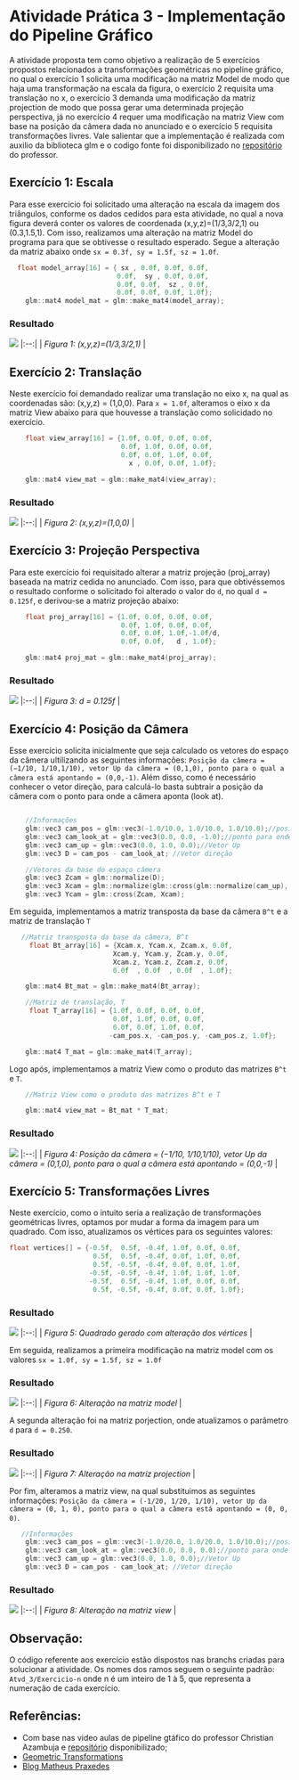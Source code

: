 # Atividade Prática 3 - Implementação do Pipeline Gráfico

<p>A atividade proposta tem como objetivo a realização de 5 exercícios propostos relacionados a transformações geométricas no pipeline gráfico, no qual o exercício 1 solicita uma modificação na matriz Model de modo que haja uma transformação na escala da figura, o exercício 2 requisita uma translação no x, o exercício 3 demanda uma modificação da matriz projection de modo que possa gerar uma determinada projeção perspectiva, já no exercício 4 requer uma modificação na matriz View com base na posição da câmera dada no anunciado e o exercício 5 requisita transformações livres. Vale salientar que a implementação é realizada com auxilio da biblioteca glm e o codigo fonte foi disponibilizado no <a href="https://github.com/capagot/icg/tree/master/03_transformations">repositório</a> do professor.</p>


## Exercício 1: Escala

Para esse exercício foi solicitado uma alteração na escala da imagem dos triângulos, conforme os dados cedidos para esta atividade, no qual a nova figura deverá conter os valores de coordenada (x,y,z)=(1/3,3/2,1) ou (0.3,1.5,1). Com isso, realizamos uma alteração na matriz Model do programa para que se obtivesse o resultado esperado. Segue a alteração da matriz abaixo onde `sx = 0.3f, sy = 1.5f, sz = 1.0f`.

```C
  float model_array[16] = { sx , 0.0f, 0.0f, 0.0f, 
                           0.0f,  sy , 0.0f, 0.0f, 
                           0.0f, 0.0f,  sz , 0.0f, 
                           0.0f, 0.0f, 0.0f, 1.0f};
    glm::mat4 model_mat = glm::make_mat4(model_array); 
```

### Resultado

![](https://github.com/andersonleitee/ICG/blob/master/Atividade_03/prints/Exercicio-1.png?raw=true) 
|:--:| 
| *Figura 1: (x,y,z)=(1/3,3/2,1)* |

## Exercício 2: Translação

Neste exercício foi demandado realizar uma translação no eixo x, na qual as coordenadas são: (x,y,z) = (1,0,0). Para `x = 1.0f`, alteramos o eixo x da matriz View abaixo para que houvesse a translação como solicidado no exercício.

```C
    float view_array[16] = {1.0f, 0.0f, 0.0f, 0.0f, 
                            0.0f, 1.0f, 0.0f, 0.0f, 
                            0.0f, 0.0f, 1.0f, 0.0f, 
                              x , 0.0f, 0.0f, 1.0f};

    glm::mat4 view_mat = glm::make_mat4(view_array);
```

### Resultado

![](https://github.com/andersonleitee/ICG/blob/master/Atividade_03/prints/Exercicio-2.png?raw=true) 
|:--:| 
| *Figura 2: (x,y,z)=(1,0,0)* |

## Exercício 3: Projeção Perspectiva

Para este exercício foi requisitado alterar a matriz projeção (proj_array) baseada na matriz cedida no anunciado. Com isso, para que obtivéssemos o resultado conforme o solicitado foi alterado o valor do `d`, no qual `d = 0.125f`, e derivou-se a matriz projeção abaixo:  

```C
    float proj_array[16] = {1.0f, 0.0f, 0.0f, 0.0f, 
                            0.0f, 1.0f, 0.0f, 0.0f, 
                            0.0f, 0.0f, 1.0f,-1.0f/d, 
                            0.0f, 0.0f,   d , 1.0f};

    glm::mat4 proj_mat = glm::make_mat4(proj_array);
```

### Resultado

![](https://github.com/andersonleitee/ICG/blob/master/Atividade_03/prints/Exercicio-3.png?raw=true) 
|:--:| 
| *Figura 3: d = 0.125f* |


## Exercício 4: Posição da Câmera

Esse exercício solicita inicialmente que seja calculado os vetores do espaço da câmera ultilizando as seguintes informações: `Posição da câmera = (−1/10, 1/10,1/10), vetor Up da câmera = (0,1,0), ponto para o qual a câmera está apontando = (0,0,-1)`. Além disso, como é necessário conhecer o vetor direção, para calculá-lo basta subtrair a posição da câmera com o ponto para onde a câmera aponta (look at). 

```C

    //Informações
    glm::vec3 cam_pos = glm::vec3(-1.0/10.0, 1.0/10.0, 1.0/10.0);//posição da câmera.
    glm::vec3 cam_look_at = glm::vec3(0.0, 0.0, -1.0);//ponto para onde a câmera aponta.
    glm::vec3 cam_up = glm::vec3(0.0, 1.0, 0.0);//Vetor Up
    glm::vec3 D = cam_pos - cam_look_at; //Vetor direção

    //Vetores da base do espaço câmera
    glm::vec3 Zcam = glm::normalize(D);
    glm::vec3 Xcam = glm::normalize(glm::cross(glm::normalize(cam_up), Zcam));
    glm::vec3 Ycam = glm::cross(Zcam, Xcam);

```

Em seguida, implementamos a matriz transposta da base da câmera `B^t` e a matriz de translação `T`

```C
   //Matriz transposta da base da câmera, B^t
     float Bt_array[16] = {Xcam.x, Ycam.x, Zcam.x, 0.0f,
                          Xcam.y, Ycam.y, Zcam.y, 0.0f,
                          Xcam.z, Ycam.z, Zcam.z, 0.0f,
                          0.0f  , 0.0f  , 0.0f  , 1.0f};

    glm::mat4 Bt_mat = glm::make_mat4(Bt_array);

    //Matriz de translação, T
     float T_array[16] = {1.0f, 0.0f, 0.0f, 0.0f,
                          0.0f, 1.0f, 0.0f, 0.0f,
                          0.0f, 0.0f, 1.0f, 0.0f,
                         -cam_pos.x, -cam_pos.y, -cam_pos.z, 1.0f};

    glm::mat4 T_mat = glm::make_mat4(T_array);
```
Logo após, implementamos a matriz View como o produto das matrizes `B^t` e `T`.

```C
    //Matriz View como o produto das matrizes B^t e T

    glm::mat4 view_mat = Bt_mat * T_mat;

```
### Resultado

![](https://github.com/andersonleitee/ICG/blob/master/Atividade_03/prints/Exercicio-4.png?raw=true) 
|:--:| 
| *Figura 4: Posição da câmera = (−1/10, 1/10,1/10), vetor Up da câmera = (0,1,0), ponto para o qual a câmera está apontando = (0,0,-1)* |

## Exercício 5: Transformações Livres

Neste exercício, como o intuito seria a realização de transformações geométricas livres, optamos por mudar a forma da imagem para um quadrado. Com isso, atualizamos os vértices para os seguintes valores:


```C
float vertices[] = {-0.5f,  0.5f, -0.4f, 1.0f, 0.0f, 0.0f,
                     0.5f,  0.5f, -0.4f, 0.0f, 1.0f, 0.0f,
                     0.5f, -0.5f, -0.4f, 0.0f, 0.0f, 1.0f,
                    -0.5f, -0.5f, -0.4f, 1.0f, 1.0f, 1.0f,
                    -0.5f,  0.5f, -0.4f, 1.0f, 0.0f, 0.0f,
                     0.5f, -0.5f, -0.4f, 0.0f, 0.0f, 1.0f};

```

### Resultado

![](https://github.com/andersonleitee/ICG/blob/master/Atividade_03/prints/Exercicio-5-quadrado.png?raw=true) 
|:--:| 
| *Figura 5: Quadrado gerado com alteração dos vértices* |


Em seguida, realizamos a primeira modificação na matriz model com os valores `sx = 1.0f, sy = 1.5f, sz = 1.0f`

### Resultado

![](https://github.com/andersonleitee/ICG/blob/master/Atividade_03/prints/Exercicio-5-matriz-model.png?raw=true) 
|:--:| 
| *Figura 6: Alteração na matriz model* |

A segunda alteração foi na matriz porjection, onde atualizamos o parâmetro `d` para `d = 0.250`.

### Resultado

![](https://github.com/andersonleitee/ICG/blob/master/Atividade_03/prints/Exercicio-5-matriz-projection.png?raw=true) 
|:--:| 
| *Figura 7: Alteração na matriz projection* |

Por fim, alteramos a matriz view, na qual substituimos as seguintes informações: `Posição da câmera = (-1/20, 1/20, 1/10), vetor Up da câmera = (0, 1, 0), ponto para o qual a câmera está apontando = (0, 0, 0)`.
```C
   //Informações
    glm::vec3 cam_pos = glm::vec3(-1.0/20.0, 1.0/20.0, 1.0/10.0);//posição da câmera.
    glm::vec3 cam_look_at = glm::vec3(0.0, 0.0, 0.0);//ponto para onde a câmera aponta.
    glm::vec3 cam_up = glm::vec3(0.0, 1.0, 0.0);//Vetor Up
    glm::vec3 D = cam_pos - cam_look_at; //Vetor direção
```
### Resultado

![](https://github.com/andersonleitee/ICG/blob/master/Atividade_03/prints/Exercicio-5-matriz-view.png?raw=true) 
|:--:| 
| *Figura 8: Alteração na matriz view* |


## Observação:
O código referente aos exercício estão dispostos nas branchs criadas para solucionar a atividade. Os nomes dos ramos seguem o seguinte padrão: `Atvd_3/Exercicio-n` onde n é um inteiro de 1 à 5, que representa a numeração de cada exercício. 

## Referências:
- Com base nas video aulas de pipeline gtáfico do professor Christian Azambuja e <a href="https://github.com/capagot/icg/tree/master/03_transformations"> repositório</a> disponibilizado;
- <a href="https://sigaa.ufpb.br/sigaa/portais/discente/beta/discente.jsf#"> Geometric Transformations </a>
- <a href="http://matheuspraxedescg.blogspot.com/"> Blog Matheus Praxedes</a>

